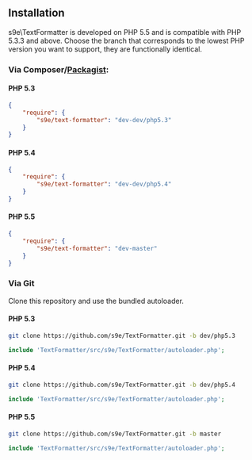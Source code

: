 ## Installation

s9e\\TextFormatter is developed on PHP 5.5 and is compatible with PHP 5.3.3 and above. Choose the branch that corresponds to the lowest PHP version you want to support, they are functionally identical.

### Via Composer/[Packagist](https://packagist.org/):

#### PHP 5.3
```json
{
    "require": {
        "s9e/text-formatter": "dev-dev/php5.3"
    }
}
```

#### PHP 5.4
```json
{
    "require": {
        "s9e/text-formatter": "dev-dev/php5.4"
    }
}
```

#### PHP 5.5
```json
{
    "require": {
        "s9e/text-formatter": "dev-master"
    }
}
```

### Via Git

Clone this repository and use the bundled autoloader.

#### PHP 5.3
```bash
git clone https://github.com/s9e/TextFormatter.git -b dev/php5.3
```
```php
include 'TextFormatter/src/s9e/TextFormatter/autoloader.php';
```

#### PHP 5.4
```bash
git clone https://github.com/s9e/TextFormatter.git -b dev/php5.4
```
```php
include 'TextFormatter/src/s9e/TextFormatter/autoloader.php';
```

#### PHP 5.5
```bash
git clone https://github.com/s9e/TextFormatter.git -b master
```
```php
include 'TextFormatter/src/s9e/TextFormatter/autoloader.php';
```
